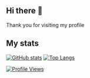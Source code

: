 ## Hi there 👋
Thank you for visiting my profile

## My stats

[![GitHub stats](https://github-readme-stats.vercel.app/api?username=j4ke-m4loney&show_icons=true&count_private=true&hide_border=true&theme=blue-green)](#my-stats)
[![Top Langs](https://github-readme-stats.vercel.app/api/top-langs/?username=j4ke-m4loney&count_private=true&hide_border=true&theme=blue-green)](#my-stats)

[![Profile Views](https://komarev.com/ghpvc/?username=j4ke-m4loney)](#my-stats)


<!--
**j4ke-m4loney/j4ke-m4loney** is a ✨ _special_ ✨ repository because its `README.md` (this file) appears on your GitHub profile.

Here are some ideas to get you started:

- 🔭 I’m currently working on ...
- 🌱 I’m currently learning ...
- 👯 I’m looking to collaborate on ...
- 🤔 I’m looking for help with ...
- 💬 Ask me about ...
- 📫 How to reach me: ...
- 😄 Pronouns: ...
- ⚡ Fun fact: ...
-->
